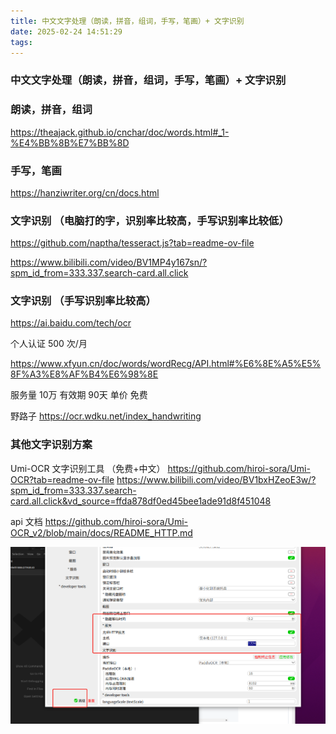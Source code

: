```yaml
---
title: 中文文字处理（朗读，拼音，组词，手写，笔画）+ 文字识别
date: 2025-02-24 14:51:29
tags:
---
```




### 中文文字处理（朗读，拼音，组词，手写，笔画）+ 文字识别


### 朗读，拼音，组词

https://theajack.github.io/cnchar/doc/words.html#_1-%E4%BB%8B%E7%BB%8D

### 手写，笔画

https://hanziwriter.org/cn/docs.html

### 文字识别 （电脑打的字，识别率比较高，手写识别率比较低）

https://github.com/naptha/tesseract.js?tab=readme-ov-file

https://www.bilibili.com/video/BV1MP4y167sn/?spm_id_from=333.337.search-card.all.click



### 文字识别 （手写识别率比较高）



https://ai.baidu.com/tech/ocr

个人认证 500 次/月

https://www.xfyun.cn/doc/words/wordRecg/API.html#%E6%8E%A5%E5%8F%A3%E8%AF%B4%E6%98%8E

服务量 10万
有效期 90天
单价 免费


野路子
https://ocr.wdku.net/index_handwriting


### 其他文字识别方案
Umi-OCR 文字识别工具 （免费+中文）
https://github.com/hiroi-sora/Umi-OCR?tab=readme-ov-file
https://www.bilibili.com/video/BV1bxHZeoE3w/?spm_id_from=333.337.search-card.all.click&vd_source=ffda878df0ed45bee1ade91d8f451048


api 文档
https://github.com/hiroi-sora/Umi-OCR_v2/blob/main/docs/README_HTTP.md


![](../images/o_01.png)